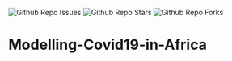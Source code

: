 ![Github Repo Issues](https://img.shields.io/github/issues/Matshisela/Modelling-Covid19-in-Africa) ![Github Repo Stars](https://img.shields.io/github/stars/Matshisela/Modelling-Covid19-in-Africa) ![Github Repo Forks](https://img.shields.io/github/forks/Matshisela/Modelling-Covid19-in-Africa)

# Modelling-Covid19-in-Africa

